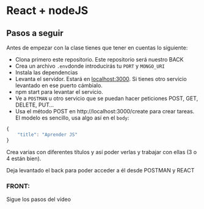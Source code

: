 # React + nodeJS

## Pasos a seguir 
Antes de empezar con la clase tienes que tener en cuentas lo siguiente:
- Clona primero este repositorio. Este repositorio será nuestro BACK
- Crea un archivo `.env`donde introducirás tu `PORT` y `MONGO_URI` 
- Instala las dependencias
- Levanta el servidor. Estará en [localhost:3000](http://localhost:3000/). Si tienes otro servicio levantado en ese puerto cámbialo.
- npm start para levantar el servicio.
- Ve a `POSTMAN` u otro servicio que se puedan hacer peticiones POST, GET, DELETE, PUT...
- Usa el método POST en http://localhost:3000/create para crear tareas. El modelo es sencillo, usa algo así en el `body`:
```js 
{
    "title": "Aprender JS"
}
```
Crea varias con diferentes títulos y así poder verlas y trabajar con ellas (3 o 4 están bien).

Deja levantado el back para poder acceder a él desde POSTMAN y REACT

### FRONT:
Sigue los pasos del vídeo
